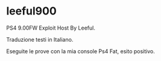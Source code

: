 # leeful900
PS4 9.00FW Exploit Host By Leeful.

Traduzione testi in Italiano.

Eseguite le prove con la mia console Ps4 Fat, esito positivo.
